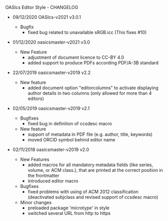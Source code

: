 OASIcs Editor Style - CHANGELOG

* 09/12/2020 OASIcs-v2021 v3.0.1
    * Bugfix
        * fixed bug related to unavailable sRGB.icc (This fixes #10)

* 01/12/2020 oasicsmaster-v2021 v3.0
    * New Feature
        * adjustment of document licence to CC-BY 4.0
        * added support to produce PDFs according PDF/A-3B standard

* 22/07/2019 oasicsmaster-v2019 v2.2
    * New feature
        * added document option "editorcolumns" to activate displaying author details in two columns (only allowed for more than 4 editors)

* 02/05/2019 oasicsmaster-v2019 v2.1
    * Bugfixes
        * fixed bug in definition of ccsdesc macro
    * New feature
        * support of metadata in PDF file (e.g. author, title, keywords)
        * moved ORCID symbol behind editor name  

* 02/11/2018 oasicsmaster-v2019 v2.0
    * New Features
        * added macros for all mandatory metadata fields (like series, volume, or ACM class.), that are printed at the correct position in the frontmatter
        * introduced editor macro
    * Bugfixes
        * fixed problems with using of ACM 2012 classification (deactivated subjclass and revised support of ccsdesc macro)
    * Minor changes
        * preloaded package 'microtype' in style
        * switched several URL from http to https
